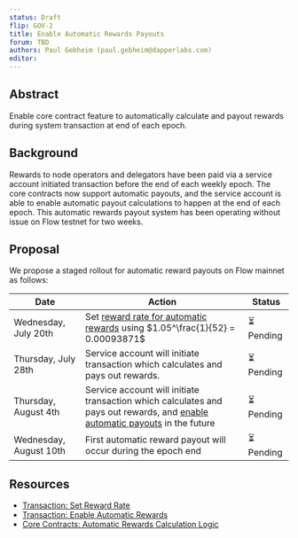 ```yaml
---
status: Draft
flip: GOV-2
title: Enable Automatic Rewards Payouts
forum: TBD
authors: Paul Gebheim (paul.gebheim@dapperlabs.com)
editor: 
---
```


## Abstract

Enable core contract feature to automatically calculate and payout rewards during system transaction at end of each epoch.

## Background

Rewards to node operators and delegators have been paid via a service account initiated transaction before the end of each weekly epoch. The core contracts now support automatic payouts, and the service account is able to enable automatic payout calculations to happen at the end of each epoch. This automatic rewards payout system has been operating without issue on Flow testnet for two weeks.

## Proposal

We propose a staged rollout for automatic reward payouts on Flow mainnet as follows:


| Date | Action | Status |
|-|-|-|
| Wednesday, July 20th | Set [reward rate for automatic rewards](https://github.com/onflow/service-account/pull/152) using $1.05^\frac{1}{52} = 0.00093871$| :hourglass_flowing_sand: Pending |
| Thursday, July 28th | Service account will initiate transaction which calculates and pays out rewards. | :hourglass_flowing_sand: Pending |
| Thursday, August 4th | Service account will initiate transaction which calculates and pays out rewards, and [enable automatic payouts](https://github.com/onflow/flow-core-contracts/blob/master/transactions/epoch/admin/set_automatic_rewards.cdc) in the future |:hourglass_flowing_sand: Pending|
| Wednesday, August 10th | First automatic reward payout will occur during the epoch end |:hourglass_flowing_sand: Pending|

## Resources
- [Transaction: Set Reward Rate](https://github.com/onflow/service-account/pull/152)
- [Transaction: Enable Automatic Rewards](https://github.com/onflow/flow-core-contracts/blob/master/transactions/epoch/admin/set_automatic_rewards.cdc)
- [Core Contracts: Automatic Rewards Calculation Logic](https://github.com/onflow/flow-core-contracts/blob/master/contracts/epochs/FlowEpoch.cdc#L484-L505) 

